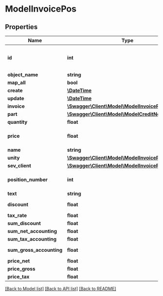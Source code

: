 # ModelInvoicePos

## Properties
Name | Type | Description | Notes
------------ | ------------- | ------------- | -------------
**id** | **int** | The invoice position id. &lt;span style&#x3D;&#x27;color:red&#x27;&gt;Required&lt;/span&gt; if you want to update an invoice position for an existing invoice | [optional] 
**object_name** | **string** | The invoice position object name | 
**map_all** | **bool** |  | 
**create** | [**\DateTime**](\DateTime.md) | Date of invoice position creation | [optional] 
**update** | [**\DateTime**](\DateTime.md) | Date of last invoice position update | [optional] 
**invoice** | [**\Swagger\Client\Model\ModelInvoicePosInvoice**](ModelInvoicePosInvoice.md) |  | [optional] 
**part** | [**\Swagger\Client\Model\ModelCreditNotePosPart**](ModelCreditNotePosPart.md) |  | [optional] 
**quantity** | **float** | Quantity of the article/part | 
**price** | **float** | Price of the article/part. Is either gross or net, depending on the sevDesk account setting. | [optional] 
**name** | **string** | Name of the article/part. | [optional] 
**unity** | [**\Swagger\Client\Model\ModelInvoicePosUnity**](ModelInvoicePosUnity.md) |  | 
**sev_client** | [**\Swagger\Client\Model\ModelInvoicePosSevClient**](ModelInvoicePosSevClient.md) |  | [optional] 
**position_number** | **int** | Position number of your position. Can be used to order multiple positions. | [optional] 
**text** | **string** | A text describing your position. | [optional] 
**discount** | **float** | An optional discount of the position. | [optional] 
**tax_rate** | **float** | Tax rate of the position. | 
**sum_discount** | **float** | Discount sum of the position | [optional] 
**sum_net_accounting** | **float** | Net accounting sum of the position | [optional] 
**sum_tax_accounting** | **float** | Tax accounting sum of the position | [optional] 
**sum_gross_accounting** | **float** | Gross accounting sum of the position | [optional] 
**price_net** | **float** | Net price of the part | [optional] 
**price_gross** | **float** | Gross price of the part | [optional] 
**price_tax** | **float** | Tax on the price of the part | [optional] 

[[Back to Model list]](../../README.md#documentation-for-models) [[Back to API list]](../../README.md#documentation-for-api-endpoints) [[Back to README]](../../README.md)


